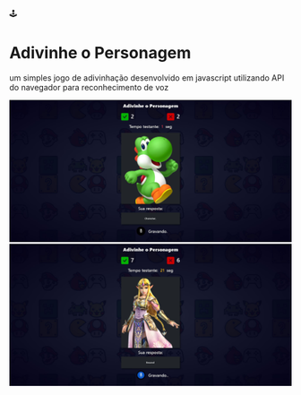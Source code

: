 :joystick: <h1>Adivinhe o Personagem</h1>
um simples jogo de adivinhação desenvolvido em javascript utilizando API do navegador para reconhecimento de voz

<img src='./Screenshot.jpg' />

<img src='./Screenshot2.jpg' />
